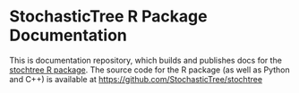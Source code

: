 # StochasticTree R Package Documentation

This is documentation repository, which builds and publishes 
docs for the [stochtree R package](https://stochastictree.github.io/stochtree-r/). 
The source code for the R package (as well as Python and C++) is available at https://github.com/StochasticTree/stochtree
